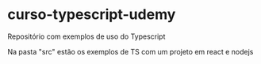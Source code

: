 # curso-typescript-udemy

Repositório com exemplos de uso do Typescript

Na pasta "src" estão os exemplos de TS com um projeto em react e nodejs

